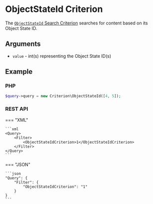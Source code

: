 # ObjectStateId Criterion

The [`ObjectStateId` Search Criterion](../../api/php_api/php_api_reference/classes/Ibexa-Contracts-Core-Repository-Values-Content-Query-Criterion-ObjectStateId.html)
searches for content based on its Object State ID.

## Arguments

- `value` - int(s) representing the Object State ID(s)

## Example

### PHP

``` php
$query->query = new Criterion\ObjectStateId([4, 5]);
```

### REST API

=== "XML"

    ```xml
    <Query>
        <Filter>
            <ObjectStateIdCriterion>1</ObjectStateIdCriterion>
        </Filter>
    </Query>
    ```

=== "JSON"

    ```json
    "Query": {
        "Filter": {
            "ObjectStateIdCriterion": "1"
        }
    }
    ```